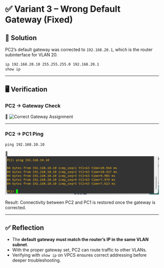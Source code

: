 # ✅ Variant 3 – Wrong Default Gateway (Fixed)

## 🔧 Solution
PC2’s default gateway was corrected to `192.168.20.1`, which is the router subinterface for VLAN 20.  

```vpcs
ip 192.168.20.10 255.255.255.0 192.168.20.1
show ip
````

---

## 🖥️ Verification

### PC2 → Gateway Check

📸 ![Correct Gateway Assignment](./correct_gw_assignment.png)

---

### PC2 → PC1 Ping

```vpcs
ping 192.168.10.10
```

📸 ![Good Ping](./good_ping.png)

Result: Connectivity between PC2 and PC1 is restored once the gateway is corrected.

---

## ✅ Reflection

* The **default gateway must match the router’s IP in the same VLAN subnet**.
* With the proper gateway set, PC2 can route traffic to other VLANs.
* Verifying with `show ip` on VPCS ensures correct addressing before deeper troubleshooting.
